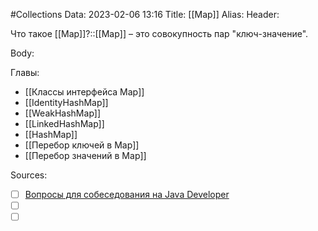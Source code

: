 #Collections 
Data: 2023-02-06 13:16
Title: [[Map]]
Alias:
Header:

Что такое [[Map]]?::[[Map]] – это совокупность пар "ключ-значение".
<!--SR:!2023-08-20,10,490-->



Body:





Главы:
- [[Классы интерфейса Map]]
- [[IdentityHashMap]]
- [[WeakHashMap]]
- [[LinkedHashMap]]
- [[HashMap]]
- [[Перебор ключей в Map]]
- [[Перебор значений в Map]]


Sources:
- [ ] [Вопросы для собеседования на Java Developer](https://github.com/enhorse/java-interview/blob/master/README.md#%D0%9E%D0%9E%D0%9F)
- [ ] []()
- [ ] []()

